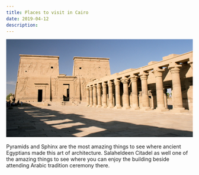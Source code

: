 ```yaml
---
title: Places to visit in Cairo
date: 2019-04-12
description:
---
```


![Fonts](img/1200/16x9/06.jpg)

Pyramids and Sphinx are the most amazing things to see where ancient Egyptians made this art of architecture.
Salaheldeen Citadel as well one of the amazing things to see where you can enjoy the building beside attending Arabic tradition ceremony there.
